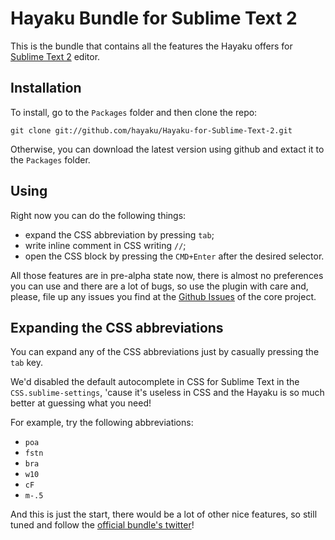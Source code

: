# Hayaku Bundle for Sublime Text 2

This is the bundle that contains all the features the Hayaku offers for [Sublime Text 2](http://www.sublimetext.com/2) editor.

## Installation

To install, go to the `Packages` folder and then clone the repo:

    git clone git://github.com/hayaku/Hayaku-for-Sublime-Text-2.git

Otherwise, you can download the latest version using github and extact it to the `Packages` folder.

## Using

Right now you can do the following things:

- expand the CSS abbreviation by pressing `tab`;
- write inline comment in CSS writing `//`;
- open the CSS block by pressing the `CMD+Enter` after the desired selector.

All those features are in pre-alpha state now, there is almost no preferences you can use and there are a lot of bugs, so use the plugin with care and, please, file up any issues you find at the [Github Issues](https://github.com/hayaku/Hayaku-Core/issues/) of the core project.

## Expanding the CSS abbreviations

You can expand any of the CSS abbreviations just by casually pressing the `tab` key.

We'd disabled the default autocomplete in CSS for Sublime Text in the `CSS.sublime-settings`, 'cause it's useless in CSS and the Hayaku is so much better at guessing what you need!

For example, try the following abbreviations:

- `poa`
- `fstn`
- `bra`
- `w10`
- `cF`
- `m-.5`

And this is just the start, there would be a lot of other nice features, so still tuned and follow the [official bundle's twitter](http://twitter.com/#!/hayakubundle)!
